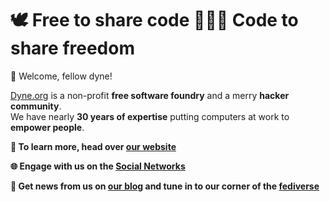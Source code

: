 # 🕊️ Free to share code 👩🏽‍💻 Code to share freedom

🖖 Welcome, fellow dyne! 

[Dyne.org](https://dyne.org) is a non-profit **free software foundry** and a merry **hacker community**.<br>We have nearly **30 years of expertise** putting computers at work to **empower people**.

**💎 To learn more, head over [our website](https://dyne.org)**

**🌐 Engage with us on the [Social Networks](https://dyne.org/linktree)**

**📢 Get news from us on [our blog](https://news.dyne.org) and tune in to our corner of the [fediverse](https://fed.dyne.org)**


